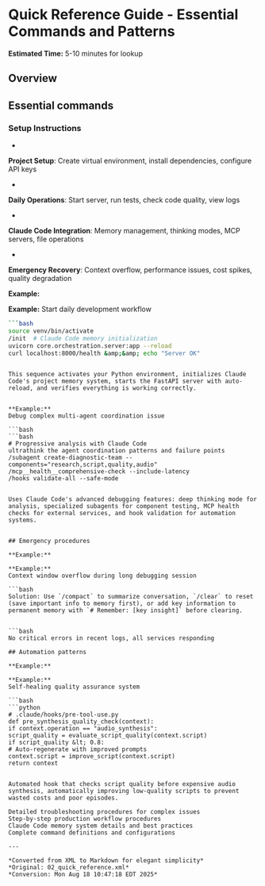 # Quick Reference Guide - Essential Commands and Patterns

**Estimated Time:** 5-10 minutes for lookup


## Overview

## Essential commands

### Setup Instructions


- 
                
**Project Setup**: Create virtual environment, install dependencies, configure API keys

- 
                
**Daily Operations**: Start server, run tests, check code quality, view logs

- 
                
**Claude Code Integration**: Memory management, thinking modes, MCP servers, file operations

- 
                
**Emergency Recovery**: Context overflow, performance issues, cost spikes, quality degradation

**Example:**

**Example:**
Start daily development workflow

```bash
```bash
source venv/bin/activate
/init  # Claude Code memory initialization
uvicorn core.orchestration.server:app --reload
curl localhost:8000/health &amp;&amp; echo "Server OK"
```
```

This sequence activates your Python environment, initializes Claude Code's project memory system, starts the FastAPI server with auto-reload, and verifies everything is working correctly.


**Example:**
Debug complex multi-agent coordination issue

```bash
```bash
# Progressive analysis with Claude Code
ultrathink the agent coordination patterns and failure points
/subagent create-diagnostic-team --components="research,script,quality,audio"
/mcp__health__comprehensive-check --include-latency
/hooks validate-all --safe-mode
```
```

Uses Claude Code's advanced debugging features: deep thinking mode for analysis, specialized subagents for component testing, MCP health checks for external services, and hook validation for automation systems.


## Emergency procedures

**Example:**

**Example:**
Context window overflow during long debugging session

```bash
Solution: Use `/compact` to summarize conversation, `/clear` to reset (save important info to memory first), or add key information to permanent memory with `# Remember: [key insight]` before clearing.


```bash
No critical errors in recent logs, all services responding

## Automation patterns

**Example:**

**Example:**
Self-healing quality assurance system

```bash
```python
# .claude/hooks/pre-tool-use.py
def pre_synthesis_quality_check(context):
if context.operation == "audio_synthesis":
script_quality = evaluate_script_quality(context.script)
if script_quality &lt; 0.8:
# Auto-regenerate with improved prompts
context.script = improve_script(context.script)
return context
```
```

Automated hook that checks script quality before expensive audio synthesis, automatically improving low-quality scripts to prevent wasted costs and poor episodes.

Detailed troubleshooting procedures for complex issues
Step-by-step production workflow procedures
Claude Code memory system details and best practices
Complete command definitions and configurations

---

*Converted from XML to Markdown for elegant simplicity*
*Original: 02_quick_reference.xml*
*Conversion: Mon Aug 18 10:47:18 EDT 2025*

